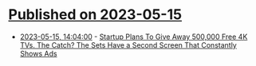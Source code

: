 # [Published on 2023-05-15](index.md)

* [2023-05-15, 14:04:00](https://entertainment.slashdot.org/story/23/05/15/145223/startup-plans-to-give-away-500000-free-4k-tvs-the-catch-the-sets-have-a-second-screen-that-constantly-shows-ads?utm_source=rss1.0mainlinkanon&utm_medium=feed) - [Startup Plans To Give Away 500,000 Free 4K TVs. The Catch? The Sets Have a Second Screen That Constantly Shows Ads](https://entertainment.slashdot.org/story/23/05/15/145223/startup-plans-to-give-away-500000-free-4k-tvs-the-catch-the-sets-have-a-second-screen-that-constantly-shows-ads?utm_source=rss1.0mainlinkanon&utm_medium=feed)
